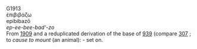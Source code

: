 G1913  
ἐπιβιβάζω  
epibibazō  
*ep-ee-bee-bad‘-zo*  
From [1909](g1909) and a reduplicated derivation of the base of
[939](g0939) (compare [307](g0307) ; to *cause* *to* *mount* (an
animal): - set on.  
